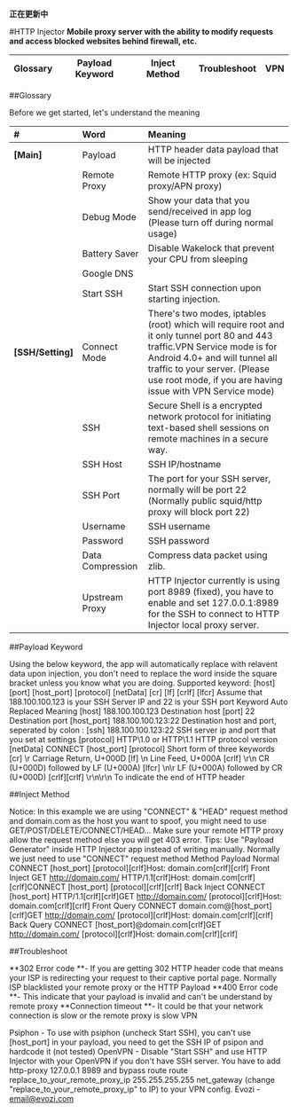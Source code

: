 **正在更新中**

#HTTP Injector
**Mobile proxy server with the ability to modify requests and access blocked websites behind firewall, etc.**

|Glossary | Payload Keyword | Inject Method | Troubleshoot | VPN |
|:-------:|:---------------:|:-------------:|:------------:|:---:|

##Glossary

Before we get started, let's understand the meaning

|  #   |  Word  |                           Meaning                          |
|:-----|:-------|:-----------------------------------------------------------|
|**[Main]**|Payload | HTTP header data payload that will be injected             |
||Remote Proxy| Remote HTTP proxy (ex: Squid proxy/APN proxy)|
||Debug Mode| Show your data that you send/received in app log (Please turn off during normal usage)|
||Battery Saver | Disable Wakelock that prevent your CPU from sleeping
||Google DNS|| Use Google DNS to bypass blocked websites and prevent your ISP from knowing what websites you're visiting.|
||Start SSH |Start SSH connection upon starting injection.|
|**[SSH/Setting]**|Connect Mode |There's two modes, iptables (root) which will require root and it only tunnel port 80 and 443 traffic.VPN Service mode is for Android 4.0+ and will tunnel all traffic to your server. (Please use root mode, if you are having issue with VPN Service mode)|
||SSH |Secure Shell is a encrypted network protocol for initiating text-based shell sessions on remote machines in a secure way.|
||SSH Host |SSH IP/hostname|
||SSH Port |The port for your SSH server, normally will be port 22 (Normally public squid/http proxy will block port 22)|
||Username |SSH username|
||Password |SSH password|
||Data Compression |Compress data packet using zlib.|
||Upstream Proxy |HTTP Injector currently is using port 8989 (fixed), you have to enable and set 127.0.0.1:8989 for the SSH to connect to HTTP Injector local proxy server.|

##Payload Keyword

Using the below keyword, the app will automatically replace with relavent data upon injection, you don't need to replace the word inside the square bracket unless you know what you are doing.
Supported keyword: [host] [port] [host_port] [protocol] [netData] [cr] [lf] [crlf] [lfcr]
Assume that 188.100.100.123 is your SSH Server IP and 22 is your SSH port
Keyword Auto Replaced   Meaning
[host]  188.100.100.123 Destination host
[port]  22  Destination port
[host_port] 188.100.100.123:22  Destination host and port, seperated by colon :
[ssh]   188.100.100.123:22  SSH server ip and port that you set at settings
[protocol]  HTTP\1.0 or HTTP\1.1    HTTP protocol version
[netData]   CONNECT [host_port] [protocol]  Short form of three keywords
[cr]    \r  Carriage Return, U+000D
[lf]    \n  Line Feed, U+000A
[crlf]  \r\n    CR (U+000D) followed by LF (U+000A)
[lfcr]  \n\r    LF (U+000A) followed by CR (U+000D)
[crlf][crlf]    \r\n\r\n    To indicate the end of HTTP header

##Inject Method

Notice: In this example we are using "CONNECT" & "HEAD" request method and domain.com as the host you want to spoof, you might need to use GET/POST/DELETE/CONNECT/HEAD...
Make sure your remote HTTP proxy allow the request method else you will get 403 error.
Tips: Use "Payload Generator" inside HTTP Injector app instead of writing manually. Normally we just need to use "CONNECT" request method
Method  Payload
Normal  CONNECT [host_port] [protocol][crlf]Host: domain.com[crlf][crlf]
Front Inject    GET http://domain.com/ HTTP/1.1[crlf]Host: domain.com[crlf][crlf]CONNECT [host_port] [protocol][crlf][crlf]
Back Inject CONNECT [host_port] HTTP/1.1[crlf][crlf]GET http://domain.com/ [protocol][crlf]Host: domain.com[crlf][crlf]
Front Query CONNECT domain.com@[host_port][crlf]GET http://domain.com/ [protocol][crlf]Host: domain.com[crlf][crlf]
Back Query  CONNECT [host_port]@domain.com[crlf]GET http://domain.com/ [protocol][crlf]Host: domain.com[crlf][crlf]

##Troubleshoot

**302 Error code **- If you are getting 302 HTTP header code that means your ISP is redirecting your request to their captive portal page. Normally ISP blacklisted your remote proxy or the HTTP Payload
**400 Error code **- This indicate that your payload is invalid and can't be understand by remote proxy
**Connection timeout **- It could be that your network connection is slow or the remote proxy is slow
VPN

Psiphon - To use with psiphon (uncheck Start SSH), you can't use [host_port] in your payload, you need to get the SSH IP of psipon and hardcode it (not tested)
OpenVPN - Disable "Start SSH" and use HTTP Injector with your OpenVPN if you don't have SSH server.
You have to add http-proxy 127.0.0.1 8989 and bypass route route replace_to_your_remote_proxy_ip 255.255.255.255 net_gateway (change "replace_to_your_remote_proxy_ip" to IP) to your VPN config.
Evozi - email@evozi.com